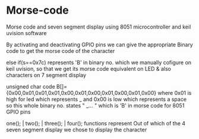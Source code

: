 # Morse-code

Morse code and seven segment display using 8051 microcontroller and keil uvision software

By activating and deactivating GPIO pins we can give the appropriate Binary code to get the morse code of the character

else if(s==0x7c) represents 'B' in binary no. which we manually cofigure on keil uvision, so that we get its morse code equivalent on LED & also characters on 7 segment display 

unsigned char code B[]={0x00,0x01,0x01,0x01,0x00,0x01,0x00,0x01,0x00,0x01,0x00} where 0x01 is high for led which represents _ and 0x00 is low which represents a space so
this whole binary no. states "  _...  "  which is 'B' in morse code for 8051 GPIO pins

one(); | two(); | three(); | four(); functions represent Out of which of the 4 seven segment display we chose to display the character
